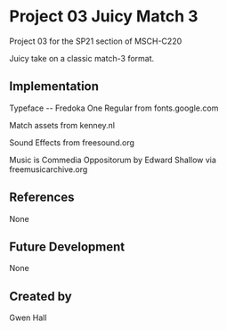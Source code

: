 
# Project 03 Juicy Match 3
Project 03 for the SP21 section of MSCH-C220

Juicy take on a classic match-3 format.

## Implementation
Typeface -- Fredoka One Regular from fonts.google.com

Match assets from kenney.nl

Sound Effects from freesound.org

Music is Commedia Oppositorum by Edward Shallow via freemusicarchive.org

## References
None

## Future Development
None

## Created by
Gwen Hall

